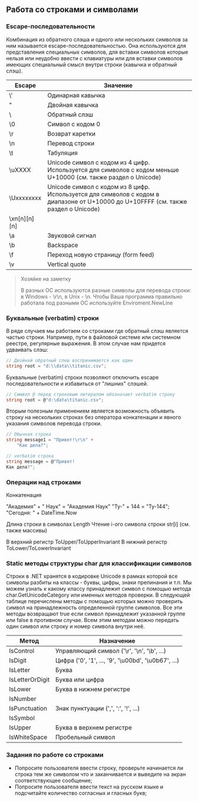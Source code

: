 ## Работа со строками и символами

### Escape-последовательности

Комбинация из обратного слэша и одного или нескольких символов за ним называется escape-последовательностью. Она используются для представления специальных символов, для вставки символов которые нельзя или неудобно ввести с клавиатуры или для вставки символов имеющих специальный смысл внутри строки (кавычка и обратный слэш).

Escape       | Значение
------------ | -------------------------------------------
\’           | Одинарная кавычка
\"           | Двойная кавычка
\\           | Обратный слэш
\0           | Символ с кодом 0
\r           | Возврат каретки
\n           | Перевод строки
\t           | Табуляция
\uXXXX       | Unicode символ с кодом из 4 цифр. Используется для символов с кодом меньше U+10000 (см. также раздел о Unicode)  
\Uxxxxxxxx   | Unicode символ с кодом из 8 цифр. Используется для символов с кодом в диапазоне от U+10000 до U+10FFFF (см. также раздел о Unicode)
\xn[n][n][n] |
\a           | Звуковой сигнал
\b           | Backspace
\f           | Переход новую страницу (form feed)
\v           | Vertical quote

> Хозяйке на заметку
> 
> В разных ОС используются разные символы для перевода строки: в Windows - \r\n, в Unix - \n. Чтобы Ваша программа правильно работала под разными ОС используйте Enviroment.NewLine

### Буквальные (verbatim) строки

В ряде случаев мы работаем со строками где обратный слэш является частью строки. Например, пути в файловой системе или системном реестре, регулярные выражения. В этом случае нам придется удваивать слэш:

```csharp
// Двойной обратный слеш воспринимается как один
string root = "d:\\data\\titanic.csv";
```

Буквальные (verbatim) строки позволяют отключить escape последовательности и избавиться от "лишних" слэшей.

```csharp
// Символ @ перед строковым литералом обозначает verbatim строку
string root = @"d:\data\titanic.csv";
```

Вторым полезным применением является возможность объявить строку на нескольких строках без оператора конкатенации и явного указания символов перевода строки.

```csharp
// Обычная строка
string message1 = "Привет!\r\n" +
    "Как дела?";

// verbatim строка
string message = @"Привет!
Как дела?";
```

### Операции над строками

Конкатенация

"Академия" + " Наук" = "Академия Наук"
"Ту-" + 144 = "Ту-144";
"Сегодня: " + DateTime.Now

Длина строки в символах Length
Чтение i-ого символа строки str[i] (см. также массивы)

В верхний регистр ToUpper/ToUpperInvariant
В нижний регистр ToLower/ToLowerInvariant

### Static методы структуры char для классификации символов

Строки в .NET хранятся в кодировке Unicode в рамках которой все символы разбиты на классы - буквы, цифры, знаки препинания и т.п. Мы можем узнать к какому классу принадлежит символ с помощью метода char.GetUnicodeCategory или именных методов проверки. В следующей таблице перечислены методы с помощью которых можно проверить символ на принадлежность определенной группе символов. Все эти методы возвращают true если символ принадлежит указанной группе или false в противном случае. Всем этим методам можно передать один символ или строку и номер символа внутри неё.

Метод           | Назначение
--------------- | ----------
IsControl       | Управляющий символ ('\r', '\n', '\b', ...) 
IsDigit         | Цифра ('0', '1', ..., '9', '\u00bd', '\u0b67', ...)
IsLetter        | Буква
IsLetterOrDigit | Буква или цифра
IsLower         | Буква в нижнем регистре
IsNumber        | 
IsPunctuation   | Знак пунктуации (',', ':', '!', ...)
IsSymbol        | 
IsUpper         | Буква в верхнем регистре
IsWhiteSpace    | Пробельный символ

### Задания по работе со строками
- Попросите пользователя ввести строку, проверьте начинается ли строка тем же символом что и заканчивается и выведите на экран соответствующее сообщение;
- Попросите пользователя ввести текст на русском языке и подсчитайте количество согласных и гласных букв;

